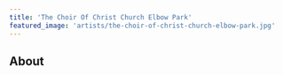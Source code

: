 ```yaml
---
title: 'The Choir Of Christ Church Elbow Park'
featured_image: 'artists/the-choir-of-christ-church-elbow-park.jpg'
---
```


## About



